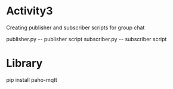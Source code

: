 # Activity3

Creating publisher and subscriber scripts for group chat

publisher.py -- publisher script
subscriber.py -- subscriber script

# Library
pip install paho-mqtt
